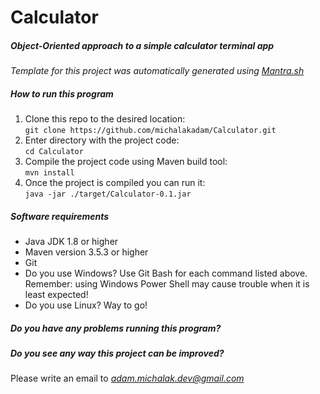 # Calculator

##### Object-Oriented approach to a simple calculator terminal app

*Template for this project was automatically generated using [Mantra.sh](https://github.com/michalakadam/Mantra)*

##### How to run this program
1. Clone this repo to the desired location: <br/> ```git clone https://github.com/michalakadam/Calculator.git```
2. Enter directory with the project code: <br/> ```cd Calculator```
3. Compile the project code using Maven build tool: <br/> ```mvn install```
4. Once the project is compiled you can run it: <br/> ```java -jar ./target/Calculator-0.1.jar```

##### Software requirements

* Java JDK 1.8 or higher
* Maven version 3.5.3 or higher
* Git
* Do you use Windows? Use Git Bash for each command listed above.<br/>Remember: using Windows Power Shell may cause trouble when it is least expected!
* Do you use Linux? Way to go!

##### Do you have any problems running this program?
##### Do you see any way this project can be improved?
 Please write an email to *adam.michalak.dev@gmail.com*
